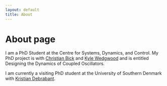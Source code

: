 ```yaml
---
layout: default
title: About
---
```

# About page

I am a PhD Student at the Centre for Systems, Dynamics, and Control. My PhD project is with [Christian Bick](https://www.math.vu.nl/~bick/) and [Kyle Wedgwood](https://empslocal.ex.ac.uk/people/staff/kcaw201/index.html) and is entitled Designing the Dynamics of Coupled Oscillators.  

I am currently a visiting PhD student at the University of Southern Denmark with [Kristian Debrabant](https://imada.sdu.dk/u/debrabant/index_en.php). 
